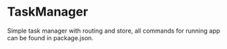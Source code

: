 # TaskManager
Simple task manager with routing and store, all commands for running app can be found in package.json.
